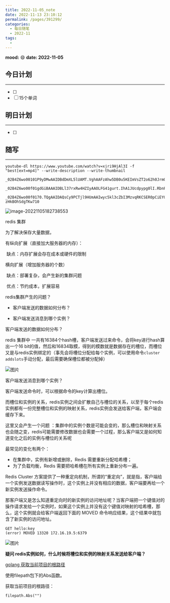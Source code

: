 ```yaml
---
title: 2022-11-05_note
date: 2022-11-13 23:10:12
permalink: /pages/391299/
categories:
  - 每日随笔
  - 2022-11
tags:
  - 
---
```

**mood:** :smile:  									**date: 2022-11-05**  
## 今日计划  
------
- [ ]  
- [ ]  15个单词
## 明日计划  
------
- [ ]  
## 随写 
------

```
youtube-dl https://www.youtube.com/watch?v=xjri9HjAl3I -f "best[ext=mp4]" --write-description --write-thumbnail
```

```
_02B4Z6wo00101P9yDMwAAIDBdDmXL5lUAMT.VghAAFzAhw5DB0u5KEImVsZT2o62h0JrmQxmlFqPEYMW0T1ltzPgAlGVE6kG.WL6l6zN3BPDJO1bM9Cz9fJNibeUDygozALmo8YZ4UQr3cc48d

_02B4Z6wo00f01gdGiBAAAIDBLl37rxRw4HZIyAAOLFG41gurt.IhA1JUcdpypg0lI.RbnPy4vM2PMIdaTF4ckDroj4o6ewAM6AqcnictLSwR6ffE78SID5OiaXKYs6PO5LQdMyD72FprK98

_02B4Z6wo00f0170.TQgAAIDAQsCy9PCTjl9HUmAAIwyc5kl3cZbI3MzvqRKCSER0pCiEYG21d1BvEUlAIEQJlRH7G9iaRsqQZll0azT2F1KLdjLZ9F5k1DIQoHIPwA.43-zHkBOhSdgTKw710
```

![image-20221105182738553](https://img.ggball.top/img/image-20221105182738553.png?picGo)



redis 集群 

为了解决保存大量数据，

有纵向扩展（直接加大服务器的内存）：

​	缺点：内存扩展会存在成本或硬件的限制

横向扩展（增加服务器的个数）

​	缺点：部署复杂，会产生新的集群问题

​	优点：节约成本，扩展容易



redis集群产生的问题？

- 客户端发送的数据如何分布？

- 客户端发送消息到哪个实例？

客户端发送的数据如何分布？

redis 集群中 一共有16384个hash槽，客户端发送过来命令，会将key进行hash算出一个16 bit的值，然后和16834取模，得到的模数就是数据存在的槽位，而槽位又是与redis实例绑定的（事先会将槽位分配给每个实例，可以使用命令`cluster addslots`手动分配，最后需要确保槽位都被分配掉）

![图片](https://static001.geekbang.org/resource/image/7d/ab/7d070c8b19730b308bfaabbe82c2f1ab.jpg)

客户端发送消息到哪个实例？

客户端发送命令时，可以根据命令的key计算出槽位。

而槽位和实例的关系，redis实例之间会扩散自己与槽位的关系，以至于每个redis实例都有一份完整槽位和实例的映射关系，redis实例会发送给客户端，客户端会缓存下来。



这里又会产生一个问题 ：集群中的实例个数是可能会变的，那么槽位和映射关系也会随之变，redis可能需要修改数据也会需要一个过程，那么客户端又是如何知道变化之后的实例与槽位的关系呢

最常见的变化有两个：

- 在集群中，实例有新增或删除，Redis 需要重新分配哈希槽；
- 为了负载均衡，Redis 需要把哈希槽在所有实例上重新分布一遍。

Redis Cluster 方案提供了一种重定向机制，所谓的“重定向”，就是指，客户端给一个实例发送数据读写操作时，这个实例上并没有相应的数据，客户端要再给一个新实例发送操作命令。

那客户端又是怎么知道重定向时的新实例的访问地址呢？当客户端把一个键值对的操作请求发给一个实例时，如果这个实例上并没有这个键值对映射的哈希槽，那么，这个实例就会给客户端返回下面的 MOVED 命令响应结果，这个结果中就包含了新实例的访问地址。

```
GET hello:key
(error) MOVED 13320 172.16.19.5:6379
```

![图片](https://static001.geekbang.org/resource/image/35/09/350abedefcdbc39d6a8a8f1874eb0809.jpg)

**疑问 redis实例如何，什么时候将槽位和实例的映射关系发送给客户端？**







[golang 获取当前项目的根路径](https://www.cnblogs.com/FengZeng666/p/15076905.html)

使用filepath包下的Abs函数。

获取当前项目的根路径：

```
filepath.Abs("") 
```

 